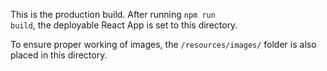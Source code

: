 This is the production build. After running <code>npm run build</code>, the deployable React App is set to this directory.<br />

To ensure proper working of images, the <code>/resources/images/</code> folder is also placed in this directory. 
